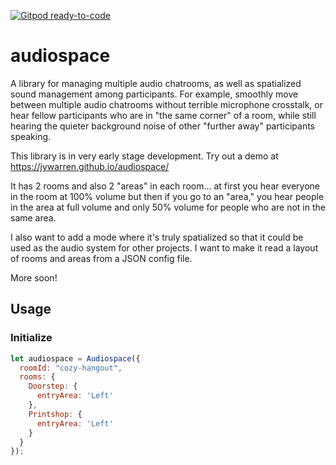 [![Gitpod ready-to-code](https://img.shields.io/badge/Gitpod-ready--to--code-blue?logo=gitpod)](https://gitpod.io/#https://github.com/jywarren/audiospace)

# audiospace

A library for managing multiple audio chatrooms, as well as spatialized sound management among participants. For example, smoothly move between multiple audio chatrooms without terrible microphone crosstalk, or hear fellow participants who are in "the same corner" of a room, while still hearing the quieter background noise of other "further away" participants speaking.

This library is in very early stage development. Try out a demo at https://jywarren.github.io/audiospace/

It has 2 rooms and also 2 "areas" in each room... at first you hear everyone in the room at 100% volume but then if you go to an "area," you hear people in the area at full volume and only 50% volume for people who are not in the same area. 

I also want to add a mode where it's truly spatialized so that it could be used as the audio system for other projects. I want to make it read a layout of rooms and areas from a JSON config file. 

More soon!

## Usage

### Initialize

```js
let audiospace = Audiospace({
  roomId: "cozy-hangout",
  rooms: {
    Doorstep: {
      entryArea: 'Left'
    },
    Printshop: {
      entryArea: 'Left'
    }
  }
});
```

